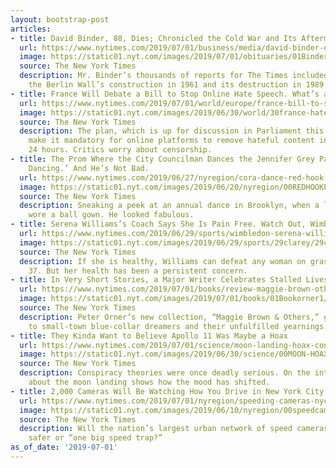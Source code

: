 ```yaml
---
layout: bootstrap-post
articles:
- title: David Binder, 88, Dies; Chronicled the Cold War and Its Aftermath
  url: https://www.nytimes.com/2019/07/01/business/media/david-binder-dead.html
  image: https://static01.nyt.com/images/2019/07/01/obituaries/01Binder1/01Binder1-facebookJumbo.jpg
  source: The New York Times
  description: Mr. Binder’s thousands of reports for The Times included coverage of
    the Berlin Wall’s construction in 1961 and its destruction in 1989.
- title: France Will Debate a Bill to Stop Online Hate Speech. What’s at Stake?
  url: https://www.nytimes.com/2019/07/01/world/europe/france-bill-to-stop-online-hate-speech.html
  image: https://static01.nyt.com/images/2019/06/30/world/30france-hatespeech/30france-hatespeech-facebookJumbo.jpg
  source: The New York Times
  description: The plan, which is up for discussion in Parliament this week, would
    make it mandatory for online platforms to remove hateful content in less than
    24 hours. Critics worry about censorship.
- title: The Prom Where the City Councilman Dances the Jennifer Grey Part from ‘Dirty
    Dancing.’ And He’s Not Bad.
  url: https://www.nytimes.com/2019/06/27/nyregion/cora-dance-red-hook-carlos-menchaca.html
  image: https://static01.nyt.com/images/2019/06/20/nyregion/00REDHOOKPROMpromo/00REDHOOKPROMpromo-facebookJumbo.jpg
  source: The New York Times
  description: Sneaking a peek at an annual dance in Brooklyn, when a local politician
    wore a ball gown. He looked fabulous.
- title: Serena Williams’s Coach Says She Is Pain Free. Watch Out, Wimbledon?
  url: https://www.nytimes.com/2019/06/29/sports/wimbledon-serena-williams.html
  image: https://static01.nyt.com/images/2019/06/29/sports/29clarey/29clarey-facebookJumbo-v3.jpg
  source: The New York Times
  description: If she is healthy, Williams can defeat any woman on grass, even at
    37. But her health has been a persistent concern.
- title: In Very Short Stories, a Major Writer Celebrates Stalled Lives
  url: https://www.nytimes.com/2019/07/01/books/review-maggie-brown-others-peter-orner.html
  image: https://static01.nyt.com/images/2019/07/01/books/01Bookorner1/01Bookorner1-facebookJumbo.jpg
  source: The New York Times
  description: Peter Orner’s new collection, “Maggie Brown & Others,” gives voice
    to small-town blue-collar dreamers and their unfulfilled yearnings.
- title: They Kinda Want to Believe Apollo 11 Was Maybe a Hoax
  url: https://www.nytimes.com/2019/07/01/science/moon-landing-hoax-conspiracy-theory.html
  image: https://static01.nyt.com/images/2019/06/30/science/00MOON-HOAX1/00MOON-HOAX1-facebookJumbo.jpg
  source: The New York Times
  description: Conspiracy theories were once deadly serious. On the internet, skepticism
    about the moon landing shows how the mood has shifted.
- title: 2,000 Cameras Will Be Watching How You Drive in New York City
  url: https://www.nytimes.com/2019/07/01/nyregion/speeding-cameras-nyc.html
  image: https://static01.nyt.com/images/2019/06/10/nyregion/00speedcameras1/00speedcameras1-facebookJumbo.jpg
  source: The New York Times
  description: Will the nation’s largest urban network of speed cameras make the city
    safer or “one big speed trap?”
as_of_date: '2019-07-01'
---
```


